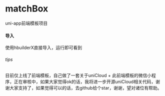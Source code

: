# matchBox
uni-app前端模板项目


#### 导入
使用hbuilderX直接导入，运行即可看到

###### tips
目前仅上线了前端模板，自己做了一套关于uniCloud + 此前端模板的微信小程序，正在审核中，如果大家觉得ok的话，我将进一步开源uniCloud相关代码，谢谢大家支持了，如果觉得可以的话，去github给个star，谢谢，望对诸位有帮助。
